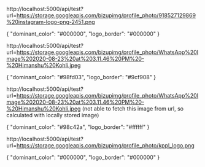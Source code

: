 http://localhost:5000/api/test?url=https://storage.googleapis.com/bizupimg/profile_photo/918527129869%20instagram-logo-png-2451.png

{
  "dominant_color": "#000000",
  "logo_border": "#000000"
}


http://localhost:5000/api/test?url=https://storage.googleapis.com/bizupimg/profile_photo/WhatsApp%20Image%202020-08-23%20at%203.11.46%20PM%20-%20Himanshu%20Kohli.jpeg

{
  "dominant_color": "#98fd03",
  "logo_border": "#9cf908"
}


http://localhost:5000/api/test?url=https://storage.googleapis.com/bizupimg/profile_photo/WhatsApp%20Image%202020-08-23%20at%203.11.46%20PM%20-%20Himanshu%20Kohli.jpeg
(not able to fetch this image from url, so calculated with locally stored image)

{
  "dominant_color": "#98c42a",
  "logo_border": "#ffffff"
}



http://localhost:5000/api/test?url=https://storage.googleapis.com/bizupimg/profile_photo/kppl_logo.png

{
  "dominant_color": "#000000",
  "logo_border": "#000000"
}
